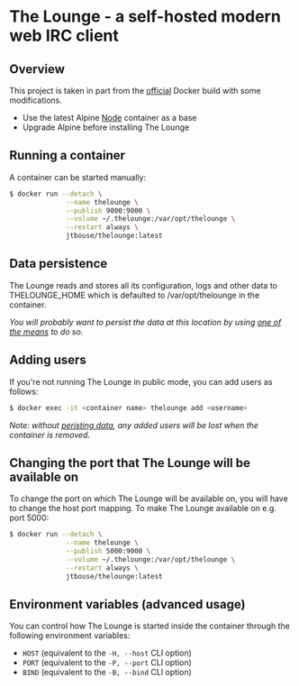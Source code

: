 # The Lounge - a self-hosted modern web IRC client

## Overview

This project is taken in part from the [official](https://github.com/thelounge/thelounge-docker)
Docker build with some modifications.

* Use the latest Alpine [Node](https://hub.docker.com/r/library/node/) container as a base
* Upgrade Alpine before installing The Lounge

## Running a container

A container can be started manually:

```sh
$ docker run --detach \
              --name thelounge \
              --publish 9000:9000 \
              --volume ~/.thelounge:/var/opt/thelounge \
              --restart always \
              jtbouse/thelounge:latest
```

## Data persistence

The Lounge reads and stores all its configuration, logs and other data to THELOUNGE_HOME which is
defaulted to /var/opt/thelounge in the container.

*You will probably want to persist the data at this location by using
[one of the means](https://docs.docker.com/storage/) to do so.*

## Adding users

If you're not running The Lounge in public mode, you can add users as follows:

```sh
$ docker exec -it <container name> thelounge add <username>
```

*Note: without [peristing data](#data-persistence), any added users will be lost when the container
is removed.*

## Changing the port that The Lounge will be available on

To change the port on which The Lounge will be available on, you will have to change the host port
mapping. To make The Lounge available on e.g. port 5000:

```sh
$ docker run --detach \
              --name thelounge \
              --publish 5000:9000 \
              --volume ~/.thelounge:/var/opt/thelounge \
              --restart always \
              jtbouse/thelounge:latest
```

## Environment variables (advanced usage)

You can control how The Lounge is started inside the container through the following environment
variables:

- `HOST` (equivalent to the `-H, --host` CLI option)
- `PORT` (equivalent to the `-P, --port` CLI option)
- `BIND` (equivalent to the `-B, --bind` CLI option)
